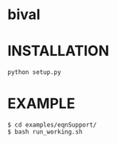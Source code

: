 # bival

# INSTALLATION
```
python setup.py
```

# EXAMPLE
```
$ cd examples/eqnSupport/
$ bash run_working.sh
```
